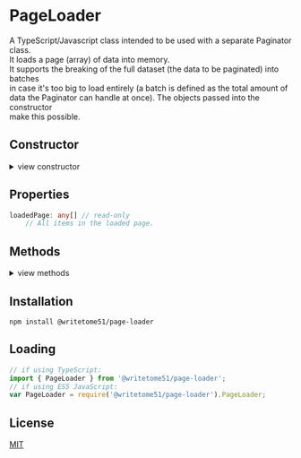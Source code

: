 # PageLoader

A TypeScript/Javascript class intended to be used with a separate Paginator class.  
It loads a page (array) of data into memory.  
It supports the breaking of the full dataset (the data to be paginated) into batches  
in case it's too big to load entirely (a batch is defined as the total amount of  
data the Paginator can handle at once).  The objects passed into the constructor  
make this possible. 

## Constructor

<details>
<summary>view constructor</summary>

```ts
constructor(
   
    batchPaginator: { currentPageNumber: number, currentPage: any[], data: any[] },
        // Setting its  `currentPageNumber` must automatically update its `currentPage`.
 
    bch2pgTranslator: BatchToPageTranslator,
        // Automatically installed with this package.
        // https://www.npmjs.com/package/@writetome51/batch-to-page-translator
 
    getBatch: {
        // Accesses the data source.
        
        containingPage: (pageNumber) => Promise<any[]>;
        
        byForce_containingPage: (pageNumber) => Promise<any[]>;
            // This must load the batch containing `pageNumber` even if that batch is 
            // already currently loaded.
    }
) 
```
</details>


## Properties
```ts
loadedPage: any[] // read-only
    // All items in the loaded page.
```


## Methods
<details>
<summary>view methods</summary>

```ts
async loadPage(pageNumber): Promise<void>
    // Loads the batch containing pageNumber, and the page is assigned to
    // this.loadedPage

async forceLoadPage(pageNumber): Promise<void>
    // Even if pageNumber is already the page currently being viewed, the 
    // batch containing that page is reloaded, and the page is assigned to 
    // this.loadedPage
```
</details>


## Installation

`npm install @writetome51/page-loader`

## Loading
```ts
// if using TypeScript:
import { PageLoader } from '@writetome51/page-loader';
// if using ES5 JavaScript:
var PageLoader = require('@writetome51/page-loader').PageLoader;
```

## License
[MIT](https://choosealicense.com/licenses/mit/)
